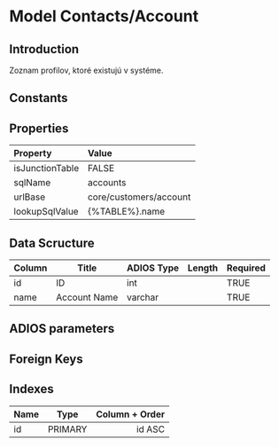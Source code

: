 # Model Contacts/Account

## Introduction

Zoznam profilov, ktoré existujú v systéme.

## Constants

## Properties

| Property        | Value                  |
| :-------------- | :--------------------- |
| isJunctionTable | FALSE                  |
| sqlName         | accounts               |
| urlBase         | core/customers/account |
| lookupSqlValue  | {%TABLE%}.name         |

## Data Scructure

| Column | Title        | ADIOS Type | Length | Required |
| ------ | ------------ | ---------- | ------ | -------- |
| id     | ID           | int        |        | TRUE     |
| name   | Account Name | varchar    |        | TRUE     |

## ADIOS parameters

## Foreign Keys

## Indexes

| Name |  Type   | Column + Order |
| :--- | :-----: | -------------: |
| id   | PRIMARY |         id ASC |

